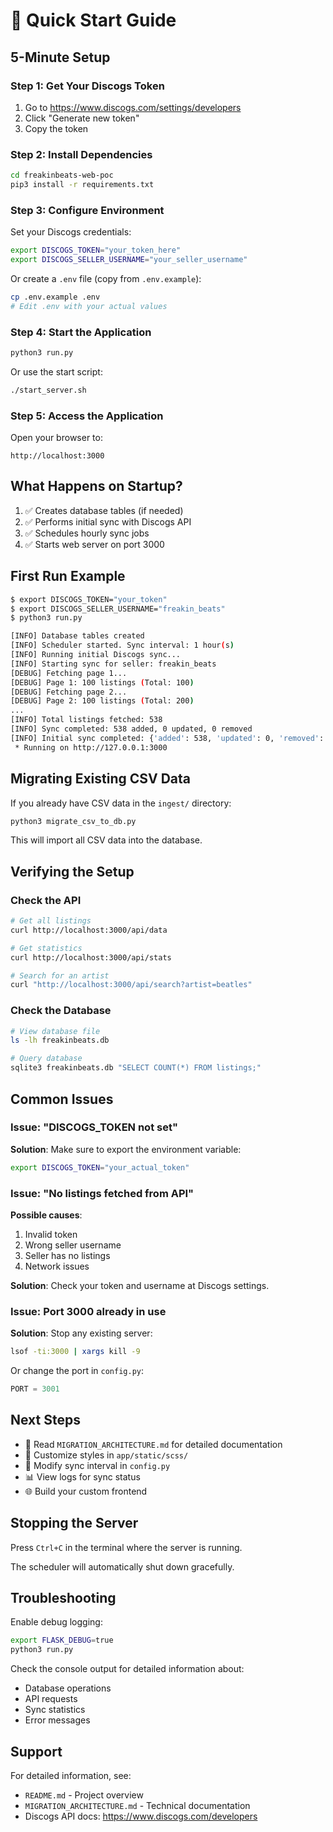 # 🚀 Quick Start Guide

## 5-Minute Setup

### Step 1: Get Your Discogs Token

1. Go to https://www.discogs.com/settings/developers
2. Click "Generate new token"
3. Copy the token

### Step 2: Install Dependencies

```bash
cd freakinbeats-web-poc
pip3 install -r requirements.txt
```

### Step 3: Configure Environment

Set your Discogs credentials:

```bash
export DISCOGS_TOKEN="your_token_here"
export DISCOGS_SELLER_USERNAME="your_seller_username"
```

Or create a `.env` file (copy from `.env.example`):

```bash
cp .env.example .env
# Edit .env with your actual values
```

### Step 4: Start the Application

```bash
python3 run.py
```

Or use the start script:

```bash
./start_server.sh
```

### Step 5: Access the Application

Open your browser to:
```
http://localhost:3000
```

## What Happens on Startup?

1. ✅ Creates database tables (if needed)
2. ✅ Performs initial sync with Discogs API
3. ✅ Schedules hourly sync jobs
4. ✅ Starts web server on port 3000

## First Run Example

```bash
$ export DISCOGS_TOKEN="your_token"
$ export DISCOGS_SELLER_USERNAME="freakin_beats"
$ python3 run.py

[INFO] Database tables created
[INFO] Scheduler started. Sync interval: 1 hour(s)
[INFO] Running initial Discogs sync...
[INFO] Starting sync for seller: freakin_beats
[DEBUG] Fetching page 1...
[DEBUG] Page 1: 100 listings (Total: 100)
[DEBUG] Fetching page 2...
[DEBUG] Page 2: 100 listings (Total: 200)
...
[INFO] Total listings fetched: 538
[INFO] Sync completed: 538 added, 0 updated, 0 removed
[INFO] Initial sync completed: {'added': 538, 'updated': 0, 'removed': 0, 'total': 538}
 * Running on http://127.0.0.1:3000
```

## Migrating Existing CSV Data

If you already have CSV data in the `ingest/` directory:

```bash
python3 migrate_csv_to_db.py
```

This will import all CSV data into the database.

## Verifying the Setup

### Check the API

```bash
# Get all listings
curl http://localhost:3000/api/data

# Get statistics
curl http://localhost:3000/api/stats

# Search for an artist
curl "http://localhost:3000/api/search?artist=beatles"
```

### Check the Database

```bash
# View database file
ls -lh freakinbeats.db

# Query database
sqlite3 freakinbeats.db "SELECT COUNT(*) FROM listings;"
```

## Common Issues

### Issue: "DISCOGS_TOKEN not set"

**Solution**: Make sure to export the environment variable:
```bash
export DISCOGS_TOKEN="your_actual_token"
```

### Issue: "No listings fetched from API"

**Possible causes**:
1. Invalid token
2. Wrong seller username
3. Seller has no listings
4. Network issues

**Solution**: Check your token and username at Discogs settings.

### Issue: Port 3000 already in use

**Solution**: Stop any existing server:
```bash
lsof -ti:3000 | xargs kill -9
```

Or change the port in `config.py`:
```python
PORT = 3001
```

## Next Steps

- 📖 Read `MIGRATION_ARCHITECTURE.md` for detailed documentation
- 🎨 Customize styles in `app/static/scss/`
- 🔧 Modify sync interval in `config.py`
- 📊 View logs for sync status
- 🌐 Build your custom frontend

## Stopping the Server

Press `Ctrl+C` in the terminal where the server is running.

The scheduler will automatically shut down gracefully.

## Troubleshooting

Enable debug logging:

```bash
export FLASK_DEBUG=true
python3 run.py
```

Check the console output for detailed information about:
- Database operations
- API requests
- Sync statistics
- Error messages

## Support

For detailed information, see:
- `README.md` - Project overview
- `MIGRATION_ARCHITECTURE.md` - Technical documentation
- Discogs API docs: https://www.discogs.com/developers

